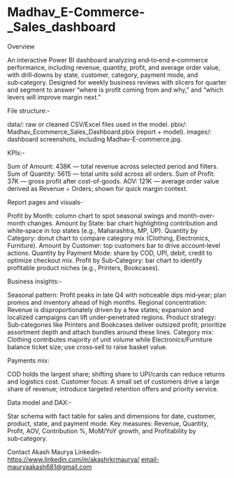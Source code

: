 # Madhav_E-Commerce-_Sales_dashboard

Overview

An interactive Power BI dashboard analyzing end‑to‑end e‑commerce performance, including revenue, quantity, profit, and average order value, with drill‑downs by state, customer, category, payment mode, and sub‑category.
Designed for weekly business reviews with slicers for quarter and segment to answer “where is profit coming from and why,” and “which levers will improve margin next.”

File structure:-

data/: raw or cleaned CSV/Excel files used in the model.
pbix/: Madhav_Ecommerce_Sales_Dashboard.pbix (report + model).
images/: dashboard screenshots, including Madhav-E-commerce.jpg.


KPIs:-

Sum of Amount: 438K — total revenue across selected period and filters.
Sum of Quantity: 5615 — total units sold across all orders.
Sum of Profit: 37K — gross profit after cost-of-goods.
AOV: 121K — average order value derived as Revenue ÷ Orders; shown for quick margin context.

Report pages and visuals-

Profit by Month: column chart to spot seasonal swings and month-over-month changes.
Amount by State: bar chart highlighting contribution and white‑space in top states (e.g., Maharashtra, MP, UP).
Quantity by Category: donut chart to compare category mix (Clothing, Electronics, Furniture).
Amount by Customer: top customers bar to drive account‑level actions.
Quantity by Payment Mode: share by COD, UPI, debit, credit to optimize checkout mix.
Profit by Sub‑Category: bar chart to identify profitable product niches (e.g., Printers, Bookcases).

Business insights:-

Seasonal pattern: Profit peaks in late Q4 with noticeable dips mid‑year; plan promos and inventory ahead of high months.
Regional concentration: Revenue is disproportionately driven by a few states; expansion and localized campaigns can lift under‑penetrated regions.
Product strategy: Sub‑categories like Printers and Bookcases deliver outsized profit; prioritize assortment depth and attach bundles around these lines.
Category mix: Clothing contributes majority of unit volume while Electronics/Furniture balance ticket size; use cross‑sell to raise basket value.

Payments mix:

COD holds the largest share; shifting share to UPI/cards can reduce returns and logistics cost.
Customer focus: A small set of customers drive a large share of revenue; introduce targeted retention offers and priority service.

Data model and DAX:-

Star schema with fact table for sales and dimensions for date, customer, product, state, and payment mode.
Key measures: Revenue, Quantity, Profit, AOV, Contribution %, MoM/YoY growth, and Profitability by sub‑category.

Contact
Akash Maurya 
Linkedin-https://www.linkedin.com/in/akashrkrmaurya/
email-mauryaakash681@gmail.com
